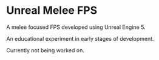 # Unreal Melee FPS

A melee focused FPS developed using Unreal Engine 5.

An educational experiment in early stages of development. 

Currently not being worked on.
